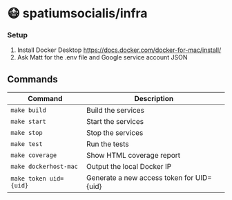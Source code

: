 # :mask: spatiumsocialis/infra

### Setup
1. Install Docker Desktop https://docs.docker.com/docker-for-mac/install/
2. Ask Matt for the .env file and Google service account JSON

## Commands
| Command                | Description                               |
|------------------------|-------------------------------------------|
| `make build`           | Build the services                        |
| `make start`           | Start the services                        |
| `make stop`            | Stop the services                         |
| `make test`            | Run the tests                             |
| `make coverage`        | Show HTML coverage report                 |
| `make dockerhost-mac`  | Output the local Docker IP                |
| `make token uid={uid}` | Generate a new access token for UID={uid} |
